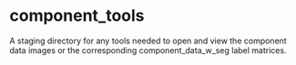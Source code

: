 # component_tools
A staging directory for any tools needed to open and view the component data images or the corresponding component_data_w_seg label matrices.
